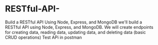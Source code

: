 # RESTful-API-
 Build a RESTful API Using Node, Express, and MongoDB
 we'll build a RESTful API using Node, Express, and MongoDB. 
 We will create endpoints for creating data, reading data, updating data, and deleting data (basic CRUD operations)
 Test APi in postman 
